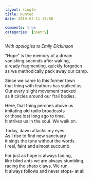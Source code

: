```yaml
---  
layout: single  
title: Hunted  
date: 2019-03-11 17:50  
  
comments: true  
categories: [poetry]  
---  
```


*With apologies to Emily Dickinson*  

“Hope” is the memory of a dream<br />vanishing seconds after waking,<br />already fragmenting, quickly forgotten<br />as we methodically pack away our camp.  

Since we came to this former town<br />that thing with feathers has stalked us.<br />Our every slight movement tracked<br />as it circles around our frail bodies.  

Here, that thing perches above us<br />imitating old radio broadcasts<br />or those lost long ago to time. <br />It strikes us in the soul. We walk on.   

Today, dawn attacks my eyes.<br />As I rise to find new sanctuary<br />it sings the tune without the words.<br />I reel, faint and almost succumb.  

For just as hope is always fading, <br />like blind ants we are always stumbling,<br />racing the sharp claws. We run.<br />It always follows and never stops- at all.  
